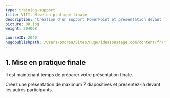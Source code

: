 ```yaml
---
type: training-support
title: VIII. Mise en pratique finale
description: "Création d'un support PowerPoint et présentation devant le groupe."
picture: 08.jpg
weight: 204008

courseID: 2040
hugopublishpath: /Users/pmorsa/Sites/Hugo/ideasonstage.com/content/fr/formations-prise-de-parole-en-public/supports/visuels-powerpointv2/08-mise-en-pratique-finale/index.md
---
```


## 1. Mise en pratique finale

Il est maintenant temps de préparer votre présentation finale.

Créez une présentation de maximum 7 diapositives et présentez-là devant les autres participants.
